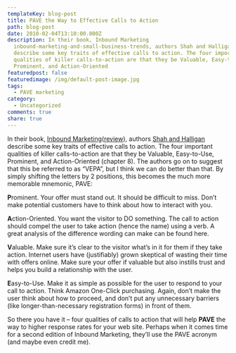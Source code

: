 ```yaml
---
templateKey: blog-post
title: PAVE the Way to Effective Calls to Action
path: blog-post
date: 2010-02-04T13:10:00.000Z
description: In their book, Inbound Marketing
  inbound-marketing-and-small-business-trends, authors Shah and Halligan
  describe some key traits of effective calls to action. The four important
  qualities of killer calls-to-action are that they be Valuable, Easy-to-Use,
  Prominent, and Action-Oriented
featuredpost: false
featuredimage: /img/default-post-image.jpg
tags:
  - PAVE marketing
category:
  - Uncategorized
comments: true
share: true
---
```

In their book, [Inbound Marketing](http://www.amazon.com/gp/product/0470499311?ie=UTF8&tag=aspalliancecom&linkCode=as2&camp=1789&creative=390957&creativeASIN=0470499311)([review](http://stevesmithblog.com/blog/inbound-marketing-and-small-business-trends)), authors [Shah and Halligan](http://www.hubspot.com/company/management) describe some key traits of effective calls to action. The four important qualities of killer calls-to-action are that they be Valuable, Easy-to-Use, Prominent, and Action-Oriented (chapter 8). The authors go on to suggest that this be referred to as “VEPA”, but I think we can do better than that. By simply shifting the letters by 2 positions, this becomes the much more memorable mnemonic, PAVE:

**P**rominent. Your offer must stand out. It should be difficult to miss. Don’t make potential customers have to think about how to interact with you.

**A**ction-Oriented. You want the visitor to DO something. The call to action should compel the user to take action (hence the name) using a verb. A great analysis of the difference wording can make can be found here.

**V**aluable. Make sure it’s clear to the visitor what’s in it for them if they take action. Internet users have (justifiably) grown skeptical of wasting their time with offers online. Make sure your offer if valuable but also instills trust and helps you build a relationship with the user.

**E**asy-to-Use. Make it as simple as possible for the user to respond to your call to action. Think Amazon One-Click purchasing. Again, don’t make the user think about how to proceed, and don’t put any unnecessary barriers (like longer-than-necessary registration forms) in front of them.

So there you have it – four qualities of calls to action that will help **PAVE** the way to higher response rates for your web site. Perhaps when it comes time for a second edition of Inbound Marketing, they’ll use the PAVE acronym (and maybe even credit me).